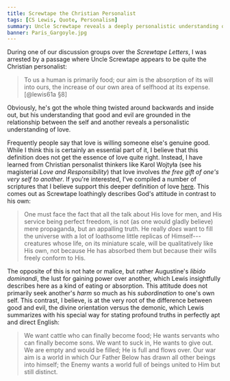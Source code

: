 ```yaml
---
title: Screwtape the Christian Personalist
tags: [CS Lewis, Quote, Personalism]
summary: Uncle Screwtape reveals a deeply personalistic understanding of good and evil.
banner: Paris_Gargoyle.jpg
---
```


During one of our discussion groups over the *Screwtape Letters*, I was arrested by a passage where Uncle Screwtape appears to be quite the Christian personalist:

> To us a human is primarily food; our aim is the absorption of its
> will into ours, the increase of our own area of selfhood at its
> expense.
> [@lewis61a §8]

Obviously, he's got the whole thing twisted around backwards and inside out, but his understanding that good and evil are grounded in the relationship between the self and another reveals a personalistic understanding of love.

Frequently people say that love is willing someone else's genuine good.  While I think this is certainly an essential part of it, I believe that this definition does not get the essence of love quite right.  Instead, I have learned from Christian personalist thinkers like Karol Wojtyła (see his magisterial *Love and Responsibility*) that love involves *the free gift of one's very self to another*.  If you're interested, I've compiled a number of scriptures that I believe support this deeper definition of love [here](http://dansheffler.com/share/loveAsSelfGift.html).  This comes out as Screwtape loathingly describes God's attitude in contrast to his own:

> One must face the fact that all the talk about His love for men,
> and His service being perfect freedom, is not (as one would
> gladly believe) mere propaganda, but an appalling truth.  He
> really *does* want to fill the universe with a lot of loathsome
> little replicas of Himself--- creatures whose life, on its
> miniature scale, will be qualitatively like His own, not because
> He has absorbed them but because their wills freely conform to
> His.

The opposite of this is not hate or malice, but rather Augustine's *libido dominandi*, the lust for gaining power over another, which Lewis insightfully describes here as a kind of eating or absorption.  This attitude does not primarily seek another's *harm* so much as his *subordination* to one's own self.  This contrast, I believe, is at the very root of the difference between good and evil, the divine orientation versus the demonic, which Lewis summarizes with his special way for stating profound truths in perfectly apt and direct English:

> We want cattle who can finally become food;  He wants servants
> who can finally become sons.  We want to suck in, He wants to
> give out.  We are empty and would be filled; He is full and flows
> over.  Our war aim is a world in which Our Father Below has drawn
> all other beings into himself; the Enemy wants a world full of
> beings united to Him but still distinct.